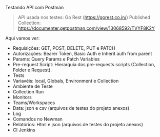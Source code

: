 Testando API com Postman

> API usada nos testes: Go Rest (https://gorest.co.in/)
> Published Collection: https://documenter.getpostman.com/view/13068592/TVYF8K2Y

Aqui vamos ver:
- Requisições: GET, POST, DELETE, PUT e PATCH
- Autorizações: Bearer Token, Basic Auth e Inherit auth from parent
- Params: Query Params e Patch Variables
- Pre-request Script: Hierarquia dos pre-requests scripts (Collection, Folder e Request).
- Tests
- Variavéis: local, Globals, Environment e Collection
- Ambiente de Teste
- Collection Run
- Monitors
- Teams/Workspaces
- Data: json e csv (arquivos de testes do projeto anexos)
- Log
- Comandos no Newman
- Relatórios: Html e json (arquivos de testes do projeto anexos)
- CI Jenkins


